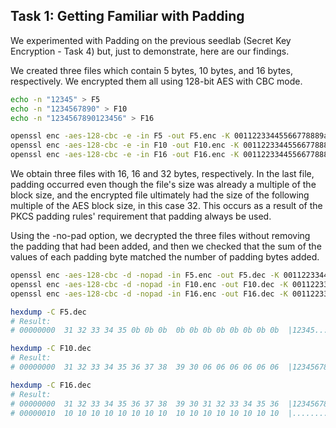## Task 1: Getting Familiar with Padding

We experimented with Padding on the previous seedlab (Secret Key Encryption - Task 4) but, just to demonstrate, here are our findings.

We created three files which contain 5 bytes, 10 bytes, and 16 bytes, respectively. We encrypted them all using 128-bit AES with CBC mode.

```bash
echo -n "12345" > F5
echo -n "1234567890" > F10
echo -n "1234567890123456" > F16

openssl enc -aes-128-cbc -e -in F5 -out F5.enc -K 00112233445566778889aabbccddeeff -iv 01020304050607080102030405060708
openssl enc -aes-128-cbc -e -in F10 -out F10.enc -K 00112233445566778889aabbccddeeff -iv 01020304050607080102030405060708
openssl enc -aes-128-cbc -e -in F16 -out F16.enc -K 00112233445566778889aabbccddeeff -iv 01020304050607080102030405060708
```

We obtain three files with 16, 16 and 32 bytes, respectively. In the last file, padding occurred even though the file's size was already a multiple of the block size, and the encrypted file ultimately had the size of the following multiple of the AES block size, in this case 32. This occurs as a result of the PKCS padding rules' requirement that padding always be used.

Using the -no-pad option, we decrypted the three files without removing the padding that had been added, and then we checked that the sum of the values of each padding byte matched the number of padding bytes added.

```bash
openssl enc -aes-128-cbc -d -nopad -in F5.enc -out F5.dec -K 00112233445566778889aabbccddeeff -iv 01020304050607080102030405060708
openssl enc -aes-128-cbc -d -nopad -in F10.enc -out F10.dec -K 00112233445566778889aabbccddeeff -iv 01020304050607080102030405060708
openssl enc -aes-128-cbc -d -nopad -in F16.enc -out F16.dec -K 00112233445566778889aabbccddeeff -iv 01020304050607080102030405060708

hexdump -C F5.dec
# Result:
# 00000000  31 32 33 34 35 0b 0b 0b  0b 0b 0b 0b 0b 0b 0b 0b  |12345...........|

hexdump -C F10.dec
# Result:
# 00000000  31 32 33 34 35 36 37 38  39 30 06 06 06 06 06 06  |1234567890......|

hexdump -C F16.dec
# Result:
# 00000000  31 32 33 34 35 36 37 38  39 30 31 32 33 34 35 36  |1234567890123456|
# 00000010  10 10 10 10 10 10 10 10  10 10 10 10 10 10 10 10  |................|
```
